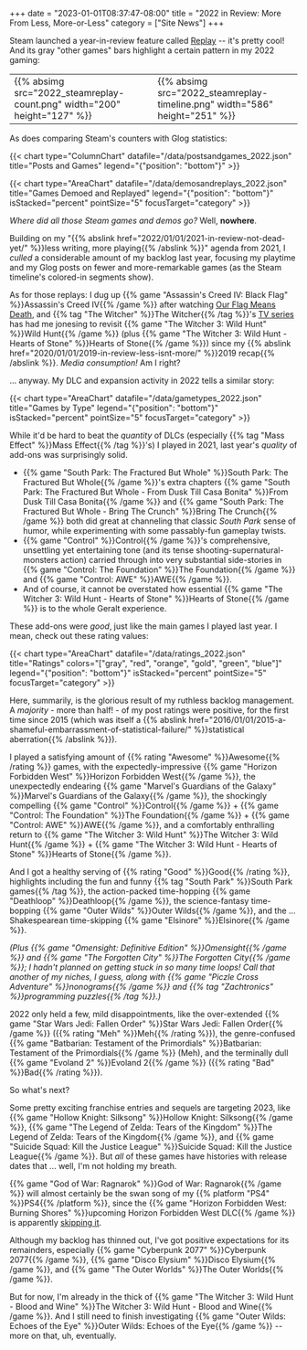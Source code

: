 +++
date = "2023-01-01T08:37:47-08:00"
title = "2022 in Review: More From Less, More-or-Less"
category = ["Site News"]
+++

Steam launched a year-in-review feature called <a href="https://store.steampowered.com/replay">Replay</a> -- it's pretty cool!  And its gray "other games" bars highlight a certain pattern in my 2022 gaming:

<table><tr><td>
{{% absimg src="2022_steamreplay-count.png" width="200" height="127" %}}
</td><td>
{{% absimg src="2022_steamreplay-timeline.png" width="586" height="251" %}}
</td></tr></table>

As does comparing Steam's counters with Glog statistics:

{{< chart type="ColumnChart" datafile="/data/postsandgames_2022.json" title="Posts and Games" legend="{\"position\": \"bottom\"}" >}}

{{< chart type="AreaChart" datafile="/data/demosandreplays_2022.json" title="Games Demoed and Replayed" legend="{\"position\": \"bottom\"}" isStacked="percent" pointSize="5" focusTarget="category" >}}

<i>Where did all those Steam games and demos go?</i>  Well, <b>nowhere</b>.

Building on my "{{% abslink href="2022/01/01/2021-in-review-not-dead-yet/" %}}less writing, more playing{{% /abslink %}}" agenda from 2021, I <i>culled</i> a considerable amount of my backlog last year, focusing my playtime and my Glog posts on fewer and more-remarkable games (as the Steam timeline's colored-in segments show).

As for those replays: I dug up {{% game "Assassin's Creed IV: Black Flag" %}}Assassin's Creed IV{{% /game %}} after watching <a href="https://www.imdb.com/title/tt11000902/">Our Flag Means Death</a>, and {{% tag "The Witcher" %}}The Witcher{{% /tag %}}'s <a href="https://www.imdb.com/title/tt5180504/">TV series</a> has had me jonesing to revisit {{% game "The Witcher 3: Wild Hunt" %}}Wild Hunt{{% /game %}} (plus {{% game "The Witcher 3: Wild Hunt - Hearts of Stone" %}}Hearts of Stone{{% /game %}}) since my {{% abslink href="2020/01/01/2019-in-review-less-isnt-more/" %}}2019 recap{{% /abslink %}}.  <i>Media consumption!</i>  Am I right?

... anyway.  My DLC and expansion activity in 2022 tells a similar story:

{{< chart type="AreaChart" datafile="/data/gametypes_2022.json" title="Games by Type" legend="{\"position\": \"bottom\"}" isStacked="percent" pointSize="5" focusTarget="category" >}}

While it'd be hard to beat the <i>quantity</i> of DLCs (especially {{% tag "Mass Effect" %}}Mass Effect{{% /tag %}}'s) I played in 2021, last year's <i>quality</i> of add-ons was surprisingly solid.

<ul>
<li>{{% game "South Park: The Fractured But Whole" %}}South Park: The Fractured But Whole{{% /game %}}'s extra chapters {{% game "South Park: The Fractured But Whole - From Dusk Till Casa Bonita" %}}From Dusk Till Casa Bonita{{% /game %}} and {{% game "South Park: The Fractured But Whole - Bring The Crunch" %}}Bring The Crunch{{% /game %}} both did great at channeling that classic <i>South Park</i> sense of humor, while experimenting with some passably-fun gameplay twists.</li>
<li>{{% game "Control" %}}Control{{% /game %}}'s comprehensive, unsettling yet entertaining tone (and its tense shooting-supernatural-monsters action) carried through into very substantial side-stories in {{% game "Control: The Foundation" %}}The Foundation{{% /game %}} and {{% game "Control: AWE" %}}AWE{{% /game %}}.</li>
<li>And of course, it cannot be overstated how essential {{% game "The Witcher 3: Wild Hunt - Hearts of Stone" %}}Hearts of Stone{{% /game %}} is to the whole Geralt experience.</li>
</ul>

These add-ons were <i>good</i>, just like the main games I played last year.  I mean, check out these rating values:

{{< chart type="AreaChart" datafile="/data/ratings_2022.json" title="Ratings" colors="[\"gray\", \"red\", \"orange\", \"gold\", \"green\", \"blue\"]" legend="{\"position\": \"bottom\"}" isStacked="percent" pointSize="5" focusTarget="category" >}}

Here, summarily, is the glorious result of my ruthless backlog management.  A <i>majority</i> - more than half! - of my post ratings were positive, for the first time since 2015 (which was itself a {{% abslink href="2016/01/01/2015-a-shameful-embarrassment-of-statistical-failure/" %}}statistical aberration{{% /abslink %}}).

I played a satisfying amount of {{% rating "Awesome" %}}Awesome{{% /rating %}} games, with the expectedly-impressive {{% game "Horizon Forbidden West" %}}Horizon Forbidden West{{% /game %}}, the unexpectedly endearing {{% game "Marvel's Guardians of the Galaxy" %}}Marvel's Guardians of the Galaxy{{% /game %}}, the shockingly compelling {{% game "Control" %}}Control{{% /game %}} + {{% game "Control: The Foundation" %}}The Foundation{{% /game %}} + {{% game "Control: AWE" %}}AWE{{% /game %}}, and a comfortably enthralling return to {{% game "The Witcher 3: Wild Hunt" %}}The Witcher 3: Wild Hunt{{% /game %}} + {{% game "The Witcher 3: Wild Hunt - Hearts of Stone" %}}Hearts of Stone{{% /game %}}.

And I got a healthy serving of {{% rating "Good" %}}Good{{% /rating %}}, highlights including the fun and funny {{% tag "South Park" %}}South Park games{{% /tag %}}, the action-packed time-hopping {{% game "Deathloop" %}}Deathloop{{% /game %}}, the science-fantasy time-bopping {{% game "Outer Wilds" %}}Outer Wilds{{% /game %}}, and the ... Shakespearean time-skipping {{% game "Elsinore" %}}Elsinore{{% /game %}}.

<i>(Plus {{% game "Omensight: Definitive Edition" %}}Omensight{{% /game %}} and {{% game "The Forgotten City" %}}The Forgotten City{{% /game %}}; I hadn't planned on getting stuck in so many time loops!  Call that another of my niches, I guess, along with {{% game "Piczle Cross Adventure" %}}nonograms{{% /game %}} and {{% tag "Zachtronics" %}}programming puzzles{{% /tag %}}.)</i>

2022 only held a few, mild disappointments, like the over-extended {{% game "Star Wars Jedi: Fallen Order" %}}Star Wars Jedi: Fallen Order{{% /game %}} ({{% rating "Meh" %}}Meh{{% /rating %}}), the genre-confused {{% game "Batbarian: Testament of the Primordials" %}}Batbarian: Testament of the Primordials{{% /game %}} (Meh), and the terminally dull {{% game "Evoland 2" %}}Evoland 2{{% /game %}} ({{% rating "Bad" %}}Bad{{% /rating %}}).

So what's next?

Some pretty exciting franchise entries and sequels are targeting 2023, like {{% game "Hollow Knight: Silksong" %}}Hollow Knight: Silksong{{% /game %}}, {{% game "The Legend of Zelda: Tears of the Kingdom" %}}The Legend of Zelda: Tears of the Kingdom{{% /game %}}, and {{% game "Suicide Squad: Kill the Justice League" %}}Suicide Squad: Kill the Justice League{{% /game %}}.  But <i>all</i> of these games have histories with release dates that ... well, I'm not holding my breath.

{{% game "God of War: Ragnarok" %}}God of War: Ragnarok{{% /game %}} will almost certainly be the swan song of my {{% platform "PS4" %}}PS4{{% /platform %}}, since the {{% game "Horizon Forbidden West: Burning Shores" %}}upcoming Horizon Forbidden West DLC{{% /game %}} is apparently <a href="https://www.ign.com/articles/horizon-forbidden-west-burning-shores-dlc-announced-exclusive-to-ps5">skipping it</a>.

Although my backlog has thinned out, I've got positive expectations for its remainders, especially {{% game "Cyberpunk 2077" %}}Cyberpunk 2077{{% /game %}}, {{% game "Disco Elysium" %}}Disco Elysium{{% /game %}}, and {{% game "The Outer Worlds" %}}The Outer Worlds{{% /game %}}.

But for now, I'm already in the thick of {{% game "The Witcher 3: Wild Hunt - Blood and Wine" %}}The Witcher 3: Wild Hunt - Blood and Wine{{% /game %}}.  And I still need to finish investigating {{% game "Outer Wilds: Echoes of the Eye" %}}Outer Wilds: Echoes of the Eye{{% /game %}} -- more on that, uh, eventually.
